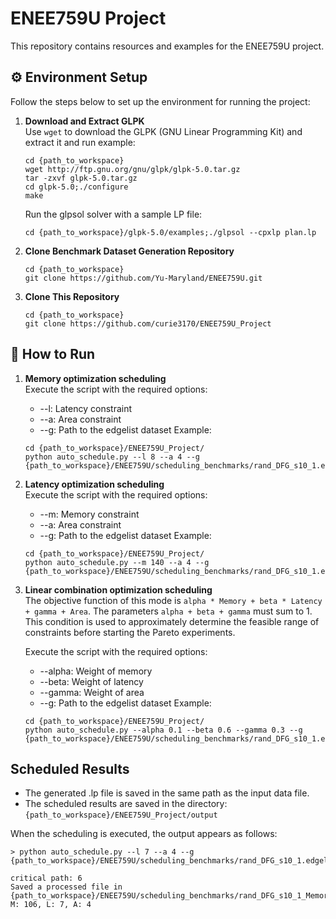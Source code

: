# ENEE759U Project

This repository contains resources and examples for the ENEE759U project.

## ⚙️ Environment Setup

Follow the steps below to set up the environment for running the project:

1. **Download and Extract GLPK**  
   Use `wget` to download the GLPK (GNU Linear Programming Kit) and extract it and run example:
   ```
   cd {path_to_workspace}
   wget http://ftp.gnu.org/gnu/glpk/glpk-5.0.tar.gz
   tar -zxvf glpk-5.0.tar.gz
   cd glpk-5.0;./configure
   make
   ```
   Run the glpsol solver with a sample LP file:
   ```
   cd {path_to_workspace}/glpk-5.0/examples;./glpsol --cpxlp plan.lp
   ```

3. **Clone Benchmark Dataset Generation Repository**
   ```
   cd {path_to_workspace}
   git clone https://github.com/Yu-Maryland/ENEE759U.git
   ```
4. **Clone This Repository**
   ```
   cd {path_to_workspace}
   git clone https://github.com/curie3170/ENEE759U_Project
   ```


## 🚀 How to Run
1. **Memory optimization scheduling**  
   Execute the script with the required options:
  	-	--l: Latency constraint
  	-	--a: Area constraint
  	-	--g: Path to the edgelist dataset
   Example: 
   ```
   cd {path_to_workspace}/ENEE759U_Project/
   python auto_schedule.py --l 8 --a 4 --g {path_to_workspace}/ENEE759U/scheduling_benchmarks/rand_DFG_s10_1.edgelist
   ```
2. **Latency optimization scheduling**  
   Execute the script with the required options:
  	-	--m: Memory constraint
  	-	--a: Area constraint
  	-	--g: Path to the edgelist dataset
   Example: 
   ```
   cd {path_to_workspace}/ENEE759U_Project/
   python auto_schedule.py --m 140 --a 4 --g {path_to_workspace}/ENEE759U/scheduling_benchmarks/rand_DFG_s10_1.edgelist
   ```
3. **Linear combination optimization scheduling**  
   The objective function of this mode is `alpha * Memory + beta * Latency + gamma + Area`.
   The parameters `alpha + beta + gamma` must sum to 1. This condition is used to approximately determine the feasible range of constraints before starting the Pareto experiments.

   Execute the script with the required options:
  	-	--alpha: Weight of memory
  	-	--beta: Weight of latency
    - --gamma: Weight of area
  	-	--g: Path to the edgelist dataset
   Example: 
   ```
   cd {path_to_workspace}/ENEE759U_Project/
   python auto_schedule.py --alpha 0.1 --beta 0.6 --gamma 0.3 --g {path_to_workspace}/ENEE759U/scheduling_benchmarks/rand_DFG_s10_1.edgelist
   ```

## Scheduled Results  
   - The generated .lp file is saved in the same path as the input data file.  
   - The scheduled results are saved in the directory:  
     `{path_to_workspace}/ENEE759U_Project/output`  

   When the scheduling is executed, the output appears as follows:

   ```
   > python auto_schedule.py --l 7 --a 4 --g {path_to_workspace}/ENEE759U/scheduling_benchmarks/rand_DFG_s10_1.edgelist   

   critical path: 6
   Saved a processed file in {path_to_workspace}/ENEE759U/scheduling_benchmarks/rand_DFG_s10_1_Memory_min_l_7_a_4.lp
   M: 106, L: 7, A: 4
   ```